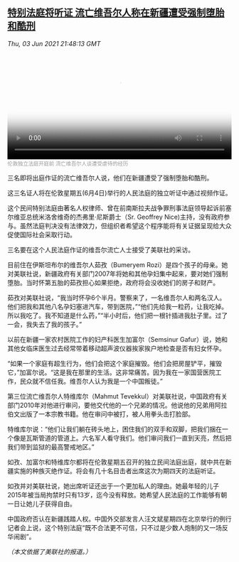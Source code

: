 <!--1622757543000-->
[特别法庭将听证 流亡维吾尔人称在新疆遭受强制堕胎和酷刑](https://www.voachinese.com/a/uyghur-forced-abortions-in-xinjiang-20210603/5915620.html)
------

<div><i>Thu, 03 Jun 2021 21:48:13 GMT</i></div><video poster="https://images.weserv.nl?url=gdb.voanews.com/AC0C6740-A534-4F74-A4E4-9364E064D38E_r1_s_w900.jpg" src="https://av.voanews.com/Videoroot/Pangeavideo/2021/06/1/11/113662dc-6eae-4d41-81ed-2d3ef7e19405_240p.mp4" style="width:100%" controls></video><div><small style="color: #999;">伦敦独立法庭开庭前 流亡维吾尔人谈遭受虐待的经历</small></div><p>三名即将出庭作证的流亡维吾尔人说，他们在新疆遭受了强制堕胎和酷刑。</p><p>这三名证人将在伦敦星期五(6月4日)举行的人民法庭的独立听证中通过视频作证。</p><p>这个民间特别法庭由著名人权律师、曾在前南斯拉夫战争罪刑事法庭领导起诉前塞尔维亚总统米洛舍维奇的杰弗里·尼斯爵士（Sr. Geoffrey Nice)主持，没有政府参与。虽然法庭判决没有法律效力，但组织者希望这个程序能将有关证据呈现给大众促使国际社会采取行动。</p><p>三名要在这个人民法庭作证的维吾尔流亡人士接受了美联社的采访。</p><p>目前住在伊斯坦布尔的维吾尔人茹孜（Bumeryem Rozi）是四个孩子的母亲。她对美联社说，新疆政府有关部门2007年将她和其他孕妇集中起来，要对她们强制堕胎。当时怀第五胎的茹孜担心如果拒绝，政府将会没收她们的房子和财产。</p><p>茹孜对美联社说，“我当时怀孕6个半月。警察来了，一名维吾尔人和两名汉人。他们把我和其他八名孕妇塞进汽车，带到医院，”“他们先给我一粒药，让我吃掉。所以我吃了。我不知道是什么药，”“半小时后，他们把一根针插进我肚子里。过了一会，我失去了我的孩子。”</p><p>以前在新疆一家农村医院工作的妇产科医生加富尔（Semsinur Gafur）说，她和其他女临床医生过去经常带着移动超声波仪器挨家挨户地检查是否有妇女怀孕。</p><p>“如果一个家庭有超生行为，他们会把这个家庭摧毁。他们会把房屋铲平，摧毁它，”加富尔说。“这是我在那里的生活。这非常痛苦。因为我在一家国营医院工作，民众就不信任我。维吾尔人认为我是一个中国叛徒。”</p><p>第三位流亡维吾尔人特维库尔（Mahmut Tevekkul）对美联社说，中国政府有关部门2010年对他进行审问，要他交代他的一个兄弟的情况。他说他的兄弟用阿拉伯文出版了一本宗教书籍。他在审问中被打，被人用拳头击打脸部。</p><p>特维库尔说：“他们让我们躺在砖头地上，困住我们的双手和双脚，把我们捆在一个像是瓦斯管道的管道上。六名军人看守我们。他们审问我们一直到天亮，然后把我们带到监狱的最高警戒地区。”</p><p>如孜、加富尔和特维库尔都将在伦敦星期五召开的独立民间法庭出庭，就中共在新疆实施的种族灭绝作证。将会有几十名目击者出席这次为期四天的法庭听证。</p><p>如孜并对美联社说，她出席听证还出于一个更加私人的理由。她最年轻的儿子2015年被当局拘禁时只有13岁，迄今没有释放。她希望人民法庭的工作能够有朝一日让她儿子获得自由。</p><p>中国政府否认在新疆践踏人权。中国外交部发言人汪文斌星期四在北京举行的例行记者会上说，这个特别法庭“既不合法更不可信，只不过是少数人炮制的又一场反华闹剧”。</p><p><em>（本文依据了美联社的报道。）</em></p><p> </p>
